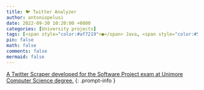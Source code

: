 ```yaml
---
title: 🐦 Twitter Analyzer
author: antoniopelusi
date: 2022-09-30 10:20:00 +0800
categories: [University projects]
tags: [<span style="color:#af7219">●</span> Java, <span style="color:#543e7c">●</span> CSS]
pin: false
math: false
comments: false
mermaid: false
---
```


[GithubLink]: https://github.com/antoniopelusi/Twitter-Analyzer

[A Twitter Scraper developed for the Software Project exam at Unimore Computer Science degree.][GithubLink]
{: .prompt-info }